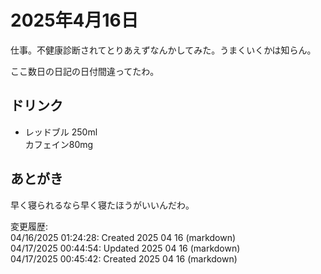 # 2025年4月16日

仕事。不健康診断されてとりあえずなんかしてみた。うまくいくかは知らん。

ここ数日の日記の日付間違ってたわ。

## ドリンク

- レッドブル 250ml  
カフェイン80mg

## あとがき

早く寝られるなら早く寝たほうがいいんだわ。

変更履歴:  
04/16/2025 01:24:28: Created 2025 04 16 (markdown)  
04/17/2025 00:44:54: Updated 2025 04 16 (markdown)  
04/17/2025 00:45:42: Created 2025 04 16 (markdown)  

